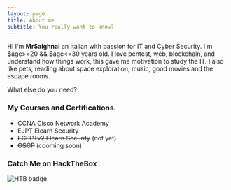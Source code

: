 ```yaml
---
layout: page
title: About me
subtitle: You really want to know?
---
```


Hi I'm __MrSaighnal__ an Italian with passion for IT and Cyber Security. I'm $age>=20 && $age<=30 years old. I love pentest, web, blockchain, and understand how things work, this gave me motivation to study the IT.
I also like pets, reading about space exploration, music, good movies and the escape rooms.

What else do you need?

### My Courses and Certifications.

* CCNA Cisco Network Academy
* EJPT Elearn Security
* ~~ECPPTv2 Elearn Security~~ (not yet)
* ~~OSCP~~ (cooming soon)

### Catch Me on HackTheBox

![HTB badge](https://www.hackthebox.eu/badge/image/71209)
